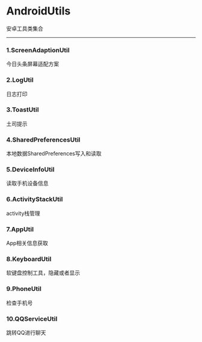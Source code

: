 # AndroidUtils
安卓工具类集合
*****
### 1.ScreenAdaptionUtil
今日头条屏幕适配方案
### 2.LogUtil
日志打印
### 3.ToastUtil
土司提示
### 4.SharedPreferencesUtil
本地数据SharedPreferences写入和读取
### 5.DeviceInfoUtil
读取手机设备信息
### 6.ActivityStackUtil
activity栈管理
### 7.AppUtil
App相关信息获取
### 8.KeyboardUtil
软键盘控制工具，隐藏或者显示
### 9.PhoneUtil
检查手机号
### 10.QQServiceUtil
跳转QQ进行聊天
